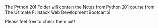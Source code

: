 The Python 201 Folder will contain the Notes from Python 201 course from The Ultimate Fullstack Web Development Bootcamp!

Please feel free to check them out!